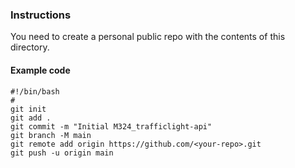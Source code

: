 ### Instructions
You need to create a personal public repo with the contents
of this directory.

#### Example code
```` 
#!/bin/bash
#
git init
git add .
git commit -m "Initial M324_trafficlight-api"
git branch -M main
git remote add origin https://github.com/<your-repo>.git
git push -u origin main
````